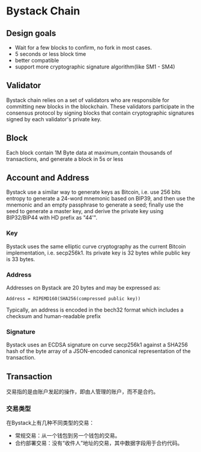 # Bystack Chain

## Design goals

- Wait for a few blocks to confirm, no fork in most cases.
- 5 seconds or less block time
- better compatible
- support more cryptographic signature algorithm(like SM1 - SM4)

## Validator

Bystack chain relies on a set of validators who are responsible for committing new blocks in the blockchain. These validators participate in the consensus protocol by signing blocks that contain cryptographic signatures signed by each validator's private key. 

## Block

Each block contain 1M Byte data at maximum,contain thousands of transactions, and generate a block in 5s or less

## Account and Address

Bystack use a similar way to generate keys as Bitcoin, i.e. use 256 bits entropy to generate a 24-word mnemonic based on BIP39, and then use the mnemonic and an empty passphrase to generate a seed; finally use the seed to generate a master key, and derive the private key using BIP32/BIP44 with HD prefix as "44'".

### Key

Bystack uses the same elliptic curve cryptography as the current Bitcoin implementation, i.e. secp256k1. Its private key is 32 bytes while public key is 33 bytes.

### Address

Addresses on Bystack are 20 bytes and may be expressed as:

`Address = RIPEMD160(SHA256(compressed public key))`

Typically, an address is encoded in the bech32 format which includes a checksum and human-readable prefix

### Signature

Bystack uses an ECDSA signature on curve secp256k1 against a SHA256 hash of the byte array of a JSON-encoded canonical representation of the transaction. 

## Transaction

交易指的是由账户发起的操作，即由人管理的账户，而不是合约。

### 交易类型

在Bystack上有几种不同类型的交易：

- 常规交易：从一个钱包到另一个钱包的交易。
- 合约部署交易：没有“收件人”地址的交易，其中数据字段用于合约代码。

